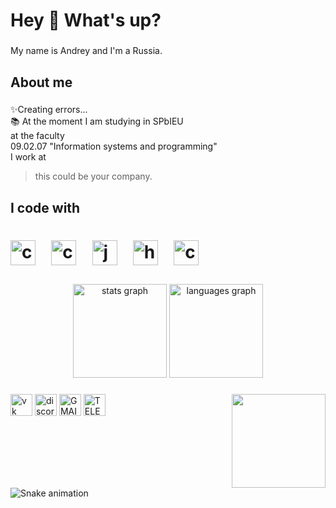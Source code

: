 <h1 align="left">Hey 👋 What's up? </h1>

###

<p align="left">My name is Andrey and I'm a Russia. </p>

###

<h2 align="left">About me </h2>

###

<p align="left">✨Creating errors...<br>📚 At the moment I am studying in SPbIEU <br>at the faculty <br>09.02.07 "Information systems and programming" <br> I work at 
  <blockquote>this could be your company.</blockquote></p>

###

<h2 align="left">I code  with </h2>

###

<h1>
  <div align="left">
  
  <img src="https://cdn.jsdelivr.net/gh/devicons/devicon/icons/c/c-original.svg" height="40" alt="c logo"  />
  <img width="12" />
  <img src="https://skillicons.dev/icons?i=cs" height="40" alt="csharp logo"  />
  <img width="12" />
  <img src="https://cdn.jsdelivr.net/gh/devicons/devicon/icons/javascript/javascript-original.svg" height="40" alt="javascript logo"  />
  <img width="12" />
  <img src="https://skillicons.dev/icons?i=html" height="40" alt="html5 logo"  />
  <img width="12" />
  <img src="https://skillicons.dev/icons?i=css" height="40" alt="css3 logo"  />
  
  </div>
</h1>

###

<div align="center">
  <img src="https://github-readme-stats.vercel.app/api?username=T19R&hide_title=false&hide_rank=false&show_icons=true&include_all_commits=true&count_private=true&disable_animations=false&theme=dracula&locale=en&hide_border=false" height="150" alt="stats graph"  />
  <img src="https://github-readme-stats.vercel.app/api/top-langs?username=T19R&locale=en&hide_title=false&layout=compact&card_width=320&langs_count=5&theme=dracula&hide_border=false" height="150" alt="languages graph"  />
</div>

###

<img align="right" height="150" src="https://i.imgflip.com/65efzo.gif"  />

###

<div align="left">

  <a href="https://vk.com/t19rsap"><img src="https://img.shields.io/badge/-Vkontakte-003f5c?style=for-the-badge&logo=Vke" height="35" alt="vk"  /></a>
  <a href="DS.html"><img src="https://img.shields.io/static/v1?message=Discord&logo=discord&label=&color=7289DA&logoColor=white&labelColor=&style=for-the-badge" height="35" alt="discord logo"  /></a>
  <a href="Gm.html"><img src="https://img.shields.io/static/v1?message=Gmail&logo=gmail&label=&color=D14836&logoColor=white&labelColor=&style=for-the-badge" height="35" alt="GMAIL"  /></a>
  <a href="https://web.telegram.org/k/#@T19RrRr"><img src="https://img.shields.io/badge/Telegram-2CA5E0?style=flat-squeare&logo=telegram&logoColor=white" height="35" alt="TELEGRAM"  /></a>
</div>

###  

<br clear="both">

<img src="https://raw.githubusercontent.com/T19R/T19R/output/snake.svg" alt="Snake animation" />

###
